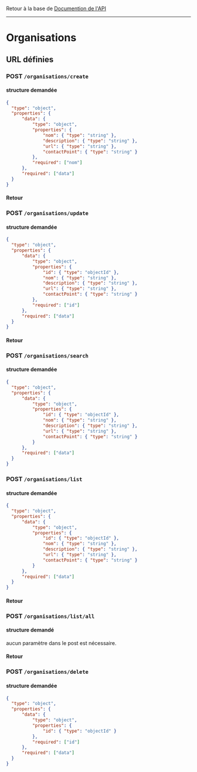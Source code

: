 Retour à la base de [Documention de l'API](documentation-api.md)

---

# Organisations

## URL définies

### POST `/organisations/create`

#### structure demandée
```json
{
  "type": "object",
  "properties": {
      "data": {
          "type": "object",
          "properties": {
              "nom": { "type": "string" },
              "description": { "type": "string" },
              "url": { "type": "string" },
              "contactPoint": { "type": "string" }
          },
          "required": ["nom"]
      },
      "required": ["data"]
  }
}
```

#### Retour


### POST `/organisations/update`

#### structure demandée
```json
{
  "type": "object",
  "properties": {
      "data": {
          "type": "object",
          "properties": {
              "id": { "type": "objectId" },
              "nom": { "type": "string" },
              "description": { "type": "string" },
              "url": { "type": "string" },
              "contactPoint": { "type": "string" }
          },
          "required": ["id"]
      },
      "required": ["data"]
  }
}
```

#### Retour

### POST `/organisations/search`
#### structure demandée
```json
{
  "type": "object",
  "properties": {
      "data": {
          "type": "object",
          "properties": {
              "id": { "type": "objectId" },
              "nom": { "type": "string" },
              "description": { "type": "string" },
              "url": { "type": "string" },
              "contactPoint": { "type": "string" }
          }
      },
      "required": ["data"]
  }
}
```

### POST `/organisations/list`
#### structure demandée
```json
{
  "type": "object",
  "properties": {
      "data": {
          "type": "object",
          "properties": {
              "id": { "type": "objectId" },
              "nom": { "type": "string" },
              "description": { "type": "string" },
              "url": { "type": "string" },
              "contactPoint": { "type": "string" }
          }
      },
      "required": ["data"]
  }
}
```


#### Retour
### POST `/organisations/list/all`

#### structure demandé
aucun paramètre dans le post est nécessaire.


#### Retour

### POST `/organisations/delete`
#### structure demandée
```json
{
  "type": "object",
  "properties": {
      "data": {
          "type": "object",
          "properties": {
              "id": { "type": "objectId" }
          },
          "required": ["id"]
      },
      "required": ["data"]
  }
}
```
